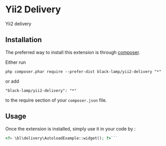 Yii2 Delivery
=============
Yii2 delivery

Installation
------------

The preferred way to install this extension is through [composer](http://getcomposer.org/download/).

Either run

```
php composer.phar require --prefer-dist black-lamp/yii2-delivery "*"
```

or add

```
"black-lamp/yii2-delivery": "*"
```

to the require section of your `composer.json` file.


Usage
-----

Once the extension is installed, simply use it in your code by  :

```php
<?= \bl\delivery\AutoloadExample::widget(); ?>```